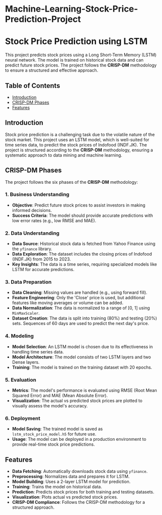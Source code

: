 # Machine-Learning-Stock-Price-Prediction-Project
# Stock Price Prediction using LSTM

This project predicts stock prices using a Long Short-Term Memory (LSTM) neural network. The model is trained on historical stock data and can predict future stock prices. The project follows the **CRISP-DM** methodology to ensure a structured and effective approach.

## Table of Contents
- [Introduction](#introduction)
- [CRISP-DM Phases](#crisp-dm-phases)
- [Features](#features)

## Introduction
Stock price prediction is a challenging task due to the volatile nature of the stock market. This project uses an LSTM model, which is well-suited for time series data, to predict the stock prices of Indofood (INDF.JK). The project is structured according to the **CRISP-DM** methodology, ensuring a systematic approach to data mining and machine learning.

## CRISP-DM Phases
The project follows the six phases of the **CRISP-DM** methodology:

### 1. Business Understanding
- **Objective**: Predict future stock prices to assist investors in making informed decisions.
- **Success Criteria**: The model should provide accurate predictions with low error rates (e.g., low RMSE and MAE).

### 2. Data Understanding
- **Data Source**: Historical stock data is fetched from Yahoo Finance using the `yfinance` library.
- **Data Exploration**: The dataset includes the closing prices of Indofood (INDF.JK) from 2015 to 2023.
- **Key Insights**: The data is a time series, requiring specialized models like LSTM for accurate predictions.

### 3. Data Preparation
- **Data Cleaning**: Missing values are handled (e.g., using forward fill).
- **Feature Engineering**: Only the 'Close' price is used, but additional features like moving averages or volume can be added.
- **Data Normalization**: The data is normalized to a range of [0, 1] using `MinMaxScaler`.
- **Dataset Creation**: The data is split into training (80%) and testing (20%) sets. Sequences of 60 days are used to predict the next day's price.

### 4. Modeling
- **Model Selection**: An LSTM model is chosen due to its effectiveness in handling time series data.
- **Model Architecture**: The model consists of two LSTM layers and two Dense layers.
- **Training**: The model is trained on the training dataset with 20 epochs.

### 5. Evaluation
- **Metrics**: The model's performance is evaluated using RMSE (Root Mean Squared Error) and MAE (Mean Absolute Error).
- **Visualization**: The actual vs predicted stock prices are plotted to visually assess the model's accuracy.

### 6. Deployment
- **Model Saving**: The trained model is saved as `lstm_stock_price_model.h5` for future use.
- **Usage**: The model can be deployed in a production environment to provide real-time stock price predictions.

## Features
- **Data Fetching**: Automatically downloads stock data using `yfinance`.
- **Preprocessing**: Normalizes data and prepares it for LSTM.
- **Model Building**: Uses a 2-layer LSTM model for prediction.
- **Training**: Trains the model on historical data.
- **Prediction**: Predicts stock prices for both training and testing datasets.
- **Visualization**: Plots actual vs predicted stock prices.
- **CRISP-DM Compliance**: Follows the CRISP-DM methodology for a structured approach.
